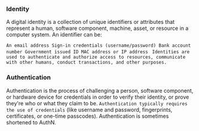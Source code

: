 ### Identity
A digital identity is a collection of unique identifiers or attributes that represent a human, software component, machine, asset, or resource in a computer system. An identifier can be:

``An email address
Sign-in credentials (username/password)
Bank account number
Government issued ID
MAC address or IP address
``
``
Identities are used to authenticate and authorize access to resources, communicate with other humans, conduct transactions, and other purposes.
``

### Authentication
Authentication is the process of challenging a person, software component, or hardware device for credentials in order to verify their identity, or prove they're who or what they claim to be. ``Authentication typically requires the use of credentials`` (like username and password, fingerprints, certificates, or one-time passcodes). Authentication is sometimes shortened to AuthN.
